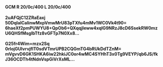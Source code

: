 #### GCM R 20/0c/400 L 20/0c/400
**2uAFQjC12ZRaEaxj**<br/>**50DqIalCaIinwMxpVmwMrU83pTXfu4mMv1WC0Vk4t90=**<br/>**6haeXf2pmPUWYU8+QpOb6+QXqqjIeww4xqlG9NRzJ8cD6SsekRW0mzU6QHSfMsglbTfz8vGFTp7N0Xx8...**<br/><br/>
**G25fr4Wim+mzx2Sq**<br/>**0rlojGUIvrvjflT0sdVTmrUPB2CQGmTG4bRUkDdTZnM=**<br/>**mVgvvD6GK1SHKA6iw22hkiJC0or4wMC4SYHhT3x0Tg9VEYP/qb6JS/fkJ36OCDTh4tNdnVspGiVrXsML...**